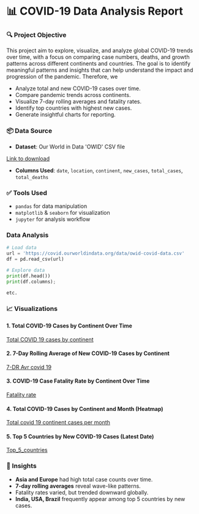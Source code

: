 # 📊 COVID-19 Data Analysis Report

### 🔍 Project Objective

This project aim to explore, visualize, and analyze global COVID-19 trends over time, with a focus on comparing case numbers, deaths, and growth patterns across different continents and countries. The goal is to identify meaningful patterns and insights that can help understand the impact and progression of the pandemic. Therefore, we

- Analyze total and new COVID-19 cases over time.
- Compare pandemic trends across continents.
- Visualize 7-day rolling averages and fatality rates.
- Identify top countries with highest new cases.
- Generate insightful charts for reporting.

### 📦 Data Source

- **Dataset**: Our World in Data 'OWID' CSV file

[Link to download](https://covid.ourworldindata.org/data/owid-covid-data.csv)

- **Columns Used**: `date`, `location`, `continent`, `new_cases`, `total_cases`, `total_deaths`

### ✅ Tools Used

- `pandas` for data manipulation  
- `matplotlib` & `seaborn` for visualization  
- `jupyter` for analysis workflow

### Data Analysis

```Python
# Load data
url = 'https://covid.ourworldindata.org/data/owid-covid-data.csv'
df = pd.read_csv(url)

# Explore data
print(df.head())
print(df.columns);

etc.
```
### 📈 Visualizations

#### 1. Total COVID-19 Cases by Continent Over Time

[Total COVID 19 cases by continent](https://github.com/user-attachments/assets/6b0212fe-437e-4f9e-a67c-4ff80a7b2c48)

#### 2. 7-Day Rolling Average of New COVID-19 Cases by Continent

[7-DR Avr covid 19](https://github.com/user-attachments/assets/f9aa6b77-9c2c-454c-9e0e-83fc1952c207)

#### 3. COVID-19 Case Fatality Rate by Continent Over Time

[Fatality rate](https://github.com/user-attachments/assets/14b8f1fc-04d2-4420-8d13-3f07d2b09aab)

#### 4. Total COVID-19 Cases by Continent and Month (Heatmap)

[Total covid 19 continent cases per month](https://github.com/user-attachments/assets/1b20c0ea-fa59-444f-af84-2777b3596f47)


#### 5. Top 5 Countries by New COVID-19 Cases (Latest Date)

[Top_5_countries](https://github.com/user-attachments/assets/51abf262-5588-41bd-b72c-1ed89b56517b)


### 📌 Insights
- **Asia and Europe** had high total case counts over time.
- **7-day rolling averages** reveal wave-like patterns.
- Fatality rates varied, but trended downward globally.
- **India, USA, Brazil** frequently appear among top 5 countries by new cases.





